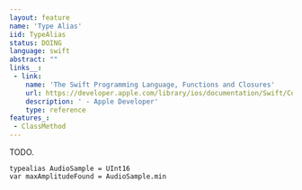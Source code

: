 ```yaml
---
layout: feature
name: 'Type Alias'
iid: TypeAlias
status: DOING
language: swift
abstract: ""
links__:
 - link:
    name: 'The Swift Programming Language, Functions and Closures'
    url: https://developer.apple.com/library/ios/documentation/Swift/Conceptual/Swift_Programming_Language/GuidedTour.html#//apple_ref/doc/uid/TP40014097-CH2-ID463
    description: ' - Apple Developer'
    type: reference
features_:
 - ClassMethod
---
```


TODO.

<pre><code>typealias AudioSample = UInt16
var maxAmplitudeFound = AudioSample.min
</code></pre>

